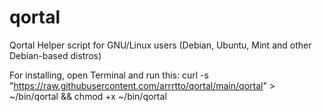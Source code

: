 # qortal
Qortal Helper script for GNU/Linux users (Debian, Ubuntu, Mint and other Debian-based distros)

For installing, open Terminal and run this:
curl -s "https://raw.githubusercontent.com/arrrtto/qortal/main/qortal" > ~/bin/qortal && chmod +x ~/bin/qortal
